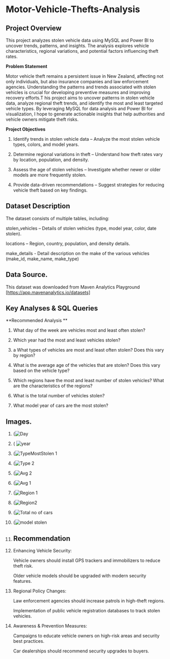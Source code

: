 # Motor-Vehicle-Thefts-Analysis 
##  Project Overview
This project analyzes stolen vehicle data using MySQL and Power BI to uncover trends, patterns, and insights. The analysis explores vehicle characteristics, regional variations, and potential factors influencing theft rates.

**Problem Statement**

Motor vehicle theft remains a persistent issue in New Zealand, affecting not only individuals, but also insurance companies and law enforcement agencies. Understanding the patterns and trends associated with stolen vehicles is crucial for developing preventive measures and improving recovery efforts.T his project aims to uncover patterns in stolen vehicle data, analyze regional theft trends, and identify the most and least targeted vehicle types. By leveraging MySQL for data analysis and Power BI for visualization, I hope to generate actionable insights that help authorities and vehicle owners mitigate theft risks.  

**Project Objectives**
1.  Identify trends in stolen vehicle data – Analyze the most stolen vehicle types, colors, and model years.  

2.  Determine regional variations in theft – Understand how theft rates vary by location, population, and density.  

3.  Assess the age of stolen vehicles – Investigate whether newer or older models are more frequently stolen.  

4.  Provide data-driven recommendations – Suggest strategies for reducing vehicle theft based on key findings.

     
## Dataset Description  

The dataset consists of multiple tables, including:

stolen_vehicles – Details of stolen vehicles (type, model year, color, date stolen).  

locations – Region, country, population, and density details.  

make_details -  Detail description on the make of the various vehicles (make_id, make_name, make_type)   

## Data Source.  

This dataset was downloaded from Maven Analytics Playground [https://app.mavenanalytics.io/datasets] 

## Key Analyses & SQL Queries

**Recommended Analysis  **

1. What day of the week are vehicles most and least often stolen?

 2. Which year had the most and least vehicles stolen?

3. a What types of vehicles are most and least often stolen? Does this vary by region?   

4. What is the average age of the vehicles that are stolen?  Does this vary based on the vehicle type?

5. Which regions have the most and least number of stolen vehicles?  What are the characteristics of the regions?   

6.  What is the total number of vehicles stolen?
   
7. What model year of cars are the most stolen?

## Images.  
1. (![Day](https://github.com/user-attachments/assets/d0a2c144-5651-43db-82c5-c34eab82d587)
2.  ( ![year](https://github.com/user-attachments/assets/e726f58d-3d95-429c-8785-d248502e4f09)
3.  (![TypeMostStolen 1](https://github.com/user-attachments/assets/a4aaf613-59cf-4ec2-a841-a1c2dde99d91)
4. (![Type 2](https://github.com/user-attachments/assets/4f43d71a-6947-4dd9-9055-dd311beb84f1)
5. (![Avg 2](https://github.com/user-attachments/assets/6bfa1235-16e9-4bd5-851f-75ae603a9829)
6.   (![Avg 1](https://github.com/user-attachments/assets/2f721c04-c5bb-4124-8b91-179637642523)
7.   (![Region 1](https://github.com/user-attachments/assets/b1b4273f-8cd7-4050-9a11-e86792287dd9)
8.   (![Region2](https://github.com/user-attachments/assets/e81ebfc0-9141-42e9-8b36-668e33a79c23)
9.   (![Total no of cars](https://github.com/user-attachments/assets/ca0a0eac-4c9a-4ffe-89a7-42ce3f7ff24d)
10.    (![model stolen](https://github.com/user-attachments/assets/0e955937-ded8-4c4e-b751-68d028c154ea)
   

1. 
   ## Recommendation
1.  Enhancing Vehicle Security:

     Vehicle owners should install GPS trackers and immobilizers to reduce theft risk.

     Older vehicle models should be upgraded with modern security features.
    
2. Regional Policy Changes:

     Law enforcement agencies should increase patrols in high-theft regions.

     Implementation of public vehicle registration databases to track stolen vehicles.
   
3. Awareness & Prevention Measures:

     Campaigns to educate vehicle owners on high-risk areas and security best practices.

     Car dealerships should recommend security upgrades to buyers.
